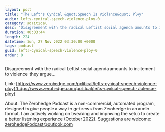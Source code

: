 ```yaml
---
layout: post
title: "The Left's Cynical &quot;Speech Is Violence&quot; Ploy"
audio: lefts-cynical-speech-violence-ploy-0
category: political
desc: "Disagreement with the radical Leftist social agenda amounts to incitement to violence, they argue..."
duration: 00:03:44
length: 224
datetime: Sun, 27 Nov 2022 03:30:00 +0000
tags: podcast
guid: lefts-cynical-speech-violence-ploy-0
order: 0
---
```

Disagreement with the radical Leftist social agenda amounts to incitement to violence, they argue...

Link: [https://www.zerohedge.com/political/lefts-cynical-speech-violence-ploy](https://www.zerohedge.com/political/lefts-cynical-speech-violence-ploy)

About: The Zerohedge Podcast is a non-commercial, automated program, designed to give people a way to get news from Zerohedge in an audio format.  I am actively working on tweaking and improving the setup to create a better listening experience (October 2022).  Suggestions are welcome: [zerohedgePodcast@outlook.com](mailto:zerohedgePodcast@outlook.com)